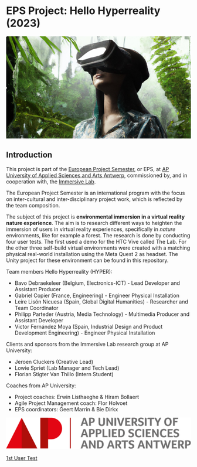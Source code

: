 # EPS Project: Hello Hyperreality (2023)

![Environmental Immersion project header Immersive Lab](./.attachments/banner_image.png)



## Introduction

This project is part of the [European Project Semester](https://www.ap.be/en/programme/european-project-semester-eps), or EPS, at [AP University of Applied Sciences and Arts Antwerp](https://www.ap.be/en/homepage), commissioned by, and in cooperation with, the [Immersive Lab](https://www.ap.be/en/researchgroup/immersive-lab).

The European Project Semester is an international program with the focus on inter-cultural and inter-disciplinary project work, which is reflected by the team composition.

The subject of  this project is **environmental immersion in a virtual reality nature experience**.
The aim is to research different ways to heighten the immersion of users in virtual reality experiences, specifically in *nature* environments, like for example a forest.
The research is done by conducting four user tests. The first used a demo for the HTC Vive called The Lab. For the other three self-build virtual environments were created with a matching physical real-world installation using the Meta Quest 2 as headset. The Unity project for these environment can be found in this repository.



Team members Hello Hyperreality (HYPER):

- Bavo Debraekeleer (Belgium, Electronics-ICT) - Lead Developer and Assistant Producer
- Gabriel Copier (France, Engineering) - Engineer Physical Installation
- Leire Lisón Nicuesa (Spain, Global Digital Humanities) - Researcher and Team Coordinator
- Philipp Parteder (Austria, Media Technology) -  Multimedia Producer and Assistant Developer
- Victor Fernández Moya (Spain, Industrial Design and Product Development Engineering) - Engineer Physical Installation



Clients and sponsors from the Immersive Lab research group at AP University:

- Jeroen Cluckers (Creative Lead)
- Lowie Spriet (Lab Manager and Tech Lead)
- Florian Stigter Van Thillo (Intern Student)



Coaches from AP University:

- Project coaches: Erwin Listhaeghe & Hiram Bollaert
- Agile Project Management coach: Flor Holvoet
- EPS coordinators: Geert Marrin & Bie Dirkx







![AP University logo white English](./.attachments/logo_ap_white_en.png)

[1st User Test](./First-User%2DTest.md)
